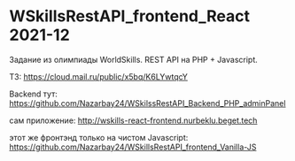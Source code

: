 # WSkillsRestAPI_frontend_React 2021-12

Задание из олимпиады WorldSkills. REST API на PHP + Javascript.

ТЗ: https://cloud.mail.ru/public/x5bq/K6LYwtqcY

Backend тут: https://github.com/Nazarbay24/WSkilssRestAPI_Backend_PHP_adminPanel

сам приложение: http://wskills-react-frontend.nurbeklu.beget.tech

этот же фронтэнд только на чистом Javascript: https://github.com/Nazarbay24/WSkillsRestAPI_frontend_Vanilla-JS
